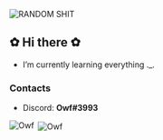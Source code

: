 ![RANDOM SHIT](https://i.imgur.com/yqeKya3.png)
## ✿ Hi there ✿
- I’m currently learning everything ._.
  
### Contacts
- Discord: **Owf#3993**

<p><img align="left" src="https://github-readme-stats.vercel.app/api/top-langs?username=Owf&show_icons=true&locale=en&layout=compact" alt="Owf" /></p>
<p>&nbsp;<img align="center" src="https://github-readme-stats.vercel.app/api?username=Owf&show_icons=true&locale=en" alt="Owf" /></p>
